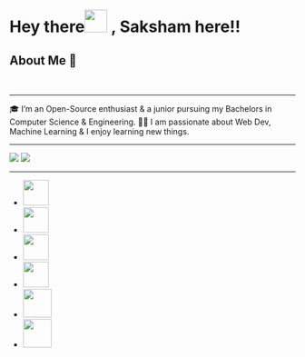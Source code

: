 <h1>  Hey there<img height="40px" src="https://github.com/TheDudeThatCode/TheDudeThatCode/blob/master/Assets/Hi.gif"> , Saksham here!!</h1>

<h2>About Me 🚀</h2>
<br>
<hr>
🎓 I’m an Open-Source enthusiast & a junior pursuing my Bachelors in Computer Science & Engineering.
👨‍💻 I am passionate about  Web Dev, Machine Learning & I enjoy learning new things.
<hr>




<img src="https://github-readme-stats.vercel.app/api?username=Cipher-08&theme=blue-green&show_icons=true&count_private=true">


<img src="https://github-readme-stats.vercel.app/api/top-langs/?username=Cipher-08">


<hr>
   <ul >
            <li>
                <a href="https://github.com/Cipher-08"><img height="45px" src="http://pngimg.com/uploads/github/github_PNG40.png" alt=""></a>
            </li>
            <li>
                <a href="https://twitter.com/Capable108"> <img height="45px" src="https://logodownload.org/wp-content/uploads/2014/09/twitter-logo-4.png" alt=""></a>
            </li>
            <li>
                <a href="https://www.instagram.com/thecapableawasthi_/"><img height="45px" src="https://cdn2.iconfinder.com/data/icons/social-media-2285/512/1_Instagram_colored_svg_1-512.png" alt=""></a>
            </li>
            <li>
                <a href="https://www.reddit.com/user/Saksham-Awasthi"><img height="45px" src="https://cdn3.iconfinder.com/data/icons/social-media-black-white-2/512/BW_Reddit_glyph_svg-512.png" alt=""></a>
            </li>
            <li>
                <a href="https://www.linkedin.com/in/saksham-awasthi-664545202/"><img height="50px" src="https://icons-for-free.com/iconfiles/png/512/linkedin+logo+logo+website+icon-1320190502911715717.png" alt=""></a>
            </li>
            <li>
                <a href="https://dev.to/cipher08"><img height="50px" src="https://d2fltix0v2e0sb.cloudfront.net/dev-black.png" alt=""></a>
            </li>

</ul>
